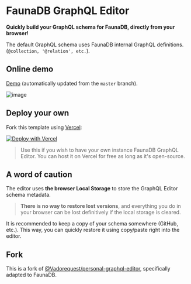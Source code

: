 # FaunaDB GraphQL Editor

**Quickly build your GraphQL schema for FaunaDB, directly from your browser!**

The default GraphQL schema uses FaunaDB internal GraphQL definitions. (`@collection, '@relation', etc.`).

## Online demo

[Demo](https://faunadb-graphql-editor.vercel.app/) (automatically updated from the `master` branch).

![image](https://user-images.githubusercontent.com/3807458/110219569-6350ea80-7ec0-11eb-8f31-9ccceabe4123.png)

## Deploy your own

Fork this template using [Vercel](https://vercel.com):

[![Deploy with Vercel](https://vercel.com/button)](https://vercel.com/new/git/external?repository-url=https://github.com/Vadorequest/faunadbgraphql-editor&project-name=faunadbgraphql-editor&repository-name=faunadbgraphql-editor)

> Use this if you wish to have your own instance FaunaDB GraphQL Editor. You can host it on Vercel for free as long as it's open-source.

## A word of caution

The editor uses **the browser Local Storage** to store the GraphQL Editor schema metadata.

> **There is no way to restore lost versions**, and everything you do in your browser can be lost definitively if the local storage is cleared.

It is recommended to keep a copy of your schema somewhere (GitHub, etc.).
This way, you can quickly restore it using copy/paste right into the editor. 

## Fork

This is a fork of [@Vadorequest/personal-graphql-editor](https://github.com/Vadorequest/personal-graphql-editor), specifically adapted to FaunaDB.
